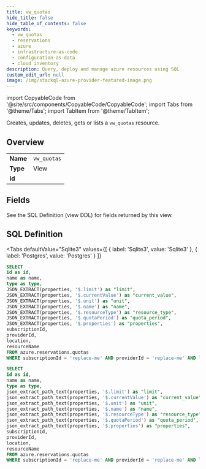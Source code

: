 ```yaml
--- 
title: vw_quotas
hide_title: false
hide_table_of_contents: false
keywords:
  - vw_quotas
  - reservations
  - azure
  - infrastructure-as-code
  - configuration-as-data
  - cloud inventory
description: Query, deploy and manage azure resources using SQL
custom_edit_url: null
image: /img/stackql-azure-provider-featured-image.png
---
```


import CopyableCode from '@site/src/components/CopyableCode/CopyableCode';
import Tabs from '@theme/Tabs';
import TabItem from '@theme/TabItem';

Creates, updates, deletes, gets or lists a <code>vw_quotas</code> resource.

## Overview
<table><tbody>
<tr><td><b>Name</b></td><td><code>vw_quotas</code></td></tr>
<tr><td><b>Type</b></td><td>View</td></tr>
<tr><td><b>Id</b></td><td><CopyableCode code="azure.reservations.vw_quotas" /></td></tr>
</tbody></table>

## Fields

See the SQL Definition (view DDL) for fields returned by this view.

## SQL Definition

<Tabs
defaultValue="Sqlite3"
values={[
{ label: 'Sqlite3', value: 'Sqlite3' },
{ label: 'Postgres', value: 'Postgres' }
]}
>
<TabItem value="Sqlite3">

```sql
SELECT
id as id,
name as name,
type as type,
JSON_EXTRACT(properties, '$.limit') as "limit",
JSON_EXTRACT(properties, '$.currentValue') as "current_value",
JSON_EXTRACT(properties, '$.unit') as "unit",
JSON_EXTRACT(properties, '$.name') as "name",
JSON_EXTRACT(properties, '$.resourceType') as "resource_type",
JSON_EXTRACT(properties, '$.quotaPeriod') as "quota_period",
JSON_EXTRACT(properties, '$.properties') as "properties",
subscriptionId,
providerId,
location,
resourceName
FROM azure.reservations.quotas
WHERE subscriptionId = 'replace-me' AND providerId = 'replace-me' AND location = 'replace-me';
```

</TabItem>
<TabItem value="Postgres">

```sql
SELECT
id as id,
name as name,
type as type,
json_extract_path_text(properties, '$.limit') as "limit",
json_extract_path_text(properties, '$.currentValue') as "current_value",
json_extract_path_text(properties, '$.unit') as "unit",
json_extract_path_text(properties, '$.name') as "name",
json_extract_path_text(properties, '$.resourceType') as "resource_type",
json_extract_path_text(properties, '$.quotaPeriod') as "quota_period",
json_extract_path_text(properties, '$.properties') as "properties",
subscriptionId,
providerId,
location,
resourceName
FROM azure.reservations.quotas
WHERE subscriptionId = 'replace-me' AND providerId = 'replace-me' AND location = 'replace-me';
```

</TabItem>
</Tabs>
